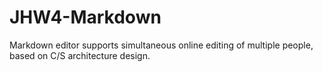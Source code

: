 # JHW4-Markdown

Markdown editor supports simultaneous online editing of multiple people, based on C/S architecture design.